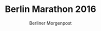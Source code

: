 ---
title: 'Berlin Marathon 2016'
author: Berliner Morgenpost
project_image_path: '/images/gallery/berlin-marathon-2016.jpg'
external_url: 'http://interaktiv.morgenpost.de/berlin-marathon-2016/'
---